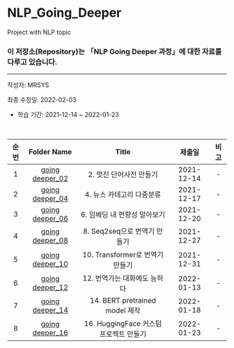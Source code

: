 # NLP_Going_Deeper
Project with NLP topic

### 이 저장소(Repository)는 「NLP Going Deeper 과정」에 대한 자료를 다루고 있습니다.

***
작성자: MRSYS

최종 수정일: 2022-02-03

+ 학습 기간: 2021-12-14 ~ 2022-01-23

<br>

|순번|Folder Name|Title|제출일|비고|
|:--------:|:--------:|:--------:|:--------:|:--------:|
|1|[going deeper_02](https://github.com/mrsys/NLP_Going_Deeper/blob/main/NLP_Project_1.ipynb)|2. 멋진 단어사전 만들기|2021-12-14|-|
|2|[going deeper_04](https://github.com/mrsys/NLP_Going_Deeper/blob/main/NLP_Project_2.ipynb)|4. 뉴스 카테고리 다중분류|2021-12-17|-|
|3|[going deeper_06](https://github.com/mrsys/NLP_Going_Deeper/blob/main/NLP_Project_3.ipynb)|6. 임베딩 내 편향성 알아보기|2021-12-20|-|
|4|[going deeper_08](https://github.com/mrsys/NLP_Going_Deeper/blob/main/NLP_Project_4.ipynb)|8. Seq2seq으로 번역기 만들기|2021-12-27|-|
|5|[going deeper_10](https://github.com/mrsys/NLP_Going_Deeper/blob/main/NLP_Project_5.ipynb)|10. Transformer로 번역기 만들기|2021-12-31|-|
|6|[going deeper_12](https://github.com/mrsys/NLP_Going_Deeper/blob/main/NLP_Project_6.ipynb)|12. 번역가는 대화에도 능하다|2022-01-13|-|
|7|[going deeper_14](https://github.com/mrsys/NLP_Going_Deeper/blob/main/NLP_Project_7.ipynb)|14. BERT pretrained model 제작|2022-01-18|-|
|8|[going deeper_16](https://github.com/mrsys/NLP_Going_Deeper/blob/main/NLP_Project_8.ipynb)|16. HuggingFace 커스텀 프로젝트 만들기|2022-01-23|-|
